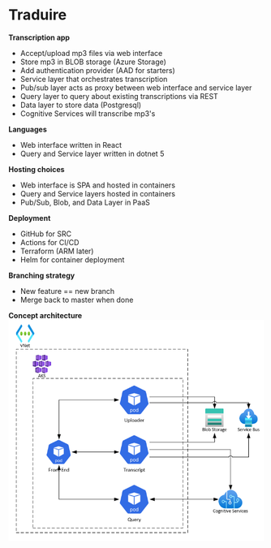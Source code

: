 # Traduire

**Transcription app**
- Accept/upload mp3 files via web interface
- Store mp3 in BLOB storage (Azure Storage)
- Add authentication provider (AAD for starters)
- Service layer that orchestrates transcription
- Pub/sub layer acts as proxy between web interface and service layer
- Query layer to query about existing transcriptions via REST
- Data layer to store data (Postgresql)
- Cognitive Services will transcribe mp3's

**Languages**
- Web interface written in React
- Query and Service layer written in dotnet 5

**Hosting choices**
- Web interface is SPA and hosted in containers
- Query and Service layers hosted in containers
- Pub/Sub, Blob, and Data Layer in PaaS

**Deployment**
- GitHub for SRC
- Actions for CI/CD
- Terraform (ARM later)
- Helm for container deployment

**Branching strategy**
- New feature == new branch
- Merge back to master when done

**Concept architecture**
![Architecture](./initial_concept.png)